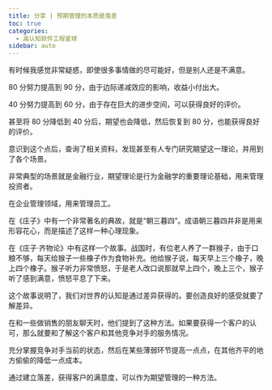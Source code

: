 ```yaml
---
title: 分享 | 预期管理的本质是落差
toc: true
categories: 
  - 高认知软件工程星球
sidebar: auto
---
```


有时候我感觉非常疑惑，即使很多事情做的尽可能好，但是别人还是不满意。

80 分努力提高到 90 分，由于边际递减效应的影响，收益小付出大。

40 分努力提高到 60 分，由于存在巨大的进步空间，可以获得良好的评价。

甚至将 80 分降低到 40 分后，期望也会降低，然后恢复到 80 分，也能获得良好的评价。

意识到这个点后，查询了相关资料，发现甚至有人专门研究期望这一理论，并用到了各个场景。

非常典型的场景就是金融行业，期望理论是行为金融学的重要理论基础，用来管理投资者。

在企业管理领域，用来管理员工。

在《庄子》中有一个非常著名的典故，就是“朝三暮四”。成语朝三暮四并非是用来形容花心，而是描述了这样一种心理现象。

在《庄子·齐物论》中有这样一个故事。战国时，有位老人养了一群猴子，由于口粮不够，每天给猴子一些橡子作为食物补充。他给猴子说，每天早上三个橡子，晚上四个橡子。猴子听力非常愤怒，于是老人改口说那就早上四个，晚上三个，猴子听了感到满意，愤怒平息了下来。

这个故事说明了，我们对世界的认知是通过差异获得的。要创造良好的感受就要了解差异。

在和一些做销售的朋友聊天时，他们提到了这种方法。如果要获得一个客户的认可，那么就要和了解这个客户和其他竞争对手的服务情况。

充分掌握竞争对手当前的状态，然后在某些薄弱环节提高一点点，在其他齐平的地方偷偷的降低一点成本。

通过建立落差，获得客户的满意度，可以作为期望管理的一种方法。



